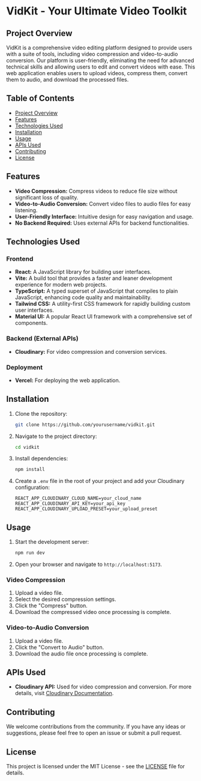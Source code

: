 # VidKit - Your Ultimate Video Toolkit

## Project Overview
VidKit is a comprehensive video editing platform designed to provide users with a suite of tools, including video compression and video-to-audio conversion. Our platform is user-friendly, eliminating the need for advanced technical skills and allowing users to edit and convert videos with ease. This web application enables users to upload videos, compress them, convert them to audio, and download the processed files.

## Table of Contents
- [Project Overview](#project-overview)
- [Features](#features)
- [Technologies Used](#technologies-used)
- [Installation](#installation)
- [Usage](#usage)
- [APIs Used](#apis-used)
- [Contributing](#contributing)
- [License](#license)

## Features
- **Video Compression:** Compress videos to reduce file size without significant loss of quality.
- **Video-to-Audio Conversion:** Convert video files to audio files for easy listening.
- **User-Friendly Interface:** Intuitive design for easy navigation and usage.
- **No Backend Required:** Uses external APIs for backend functionalities.

## Technologies Used
### Frontend
- **React:** A JavaScript library for building user interfaces.
- **Vite:** A build tool that provides a faster and leaner development experience for modern web projects.
- **TypeScript:** A typed superset of JavaScript that compiles to plain JavaScript, enhancing code quality and maintainability.
- **Tailwind CSS:** A utility-first CSS framework for rapidly building custom user interfaces.
- **Material UI:** A popular React UI framework with a comprehensive set of components.

### Backend (External APIs)
- **Cloudinary:** For video compression and conversion services.

### Deployment
- **Vercel:** For deploying the web application.

## Installation
1. Clone the repository:
    ```bash
    git clone https://github.com/yourusername/vidkit.git
    ```
2. Navigate to the project directory:
    ```bash
    cd vidkit
    ```
3. Install dependencies:
    ```bash
    npm install
    ```
4. Create a `.env` file in the root of your project and add your Cloudinary configuration:
    ```env
    REACT_APP_CLOUDINARY_CLOUD_NAME=your_cloud_name
    REACT_APP_CLOUDINARY_API_KEY=your_api_key
    REACT_APP_CLOUDINARY_UPLOAD_PRESET=your_upload_preset
    ```

## Usage
1. Start the development server:
    ```bash
    npm run dev
    ```
2. Open your browser and navigate to `http://localhost:5173`.

### Video Compression
1. Upload a video file.
2. Select the desired compression settings.
3. Click the "Compress" button.
4. Download the compressed video once processing is complete.

### Video-to-Audio Conversion
1. Upload a video file.
2. Click the "Convert to Audio" button.
3. Download the audio file once processing is complete.

## APIs Used
- **Cloudinary API:** Used for video compression and conversion. For more details, visit [Cloudinary Documentation](https://cloudinary.com/documentation).

## Contributing
We welcome contributions from the community. If you have any ideas or suggestions, please feel free to open an issue or submit a pull request.

## License
This project is licensed under the MIT License - see the [LICENSE](LICENSE) file for details.